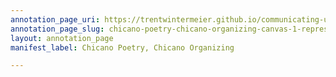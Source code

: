 ```yaml
---
annotation_page_uri: https://trentwintermeier.github.io/communicating-us-latine-activism/annotations/chicano-poetry-chicano-organizing-canvas-1-representation.json
annotation_page_slug: chicano-poetry-chicano-organizing-canvas-1-representation
layout: annotation_page
manifest_label: Chicano Poetry, Chicano Organizing

---
```

